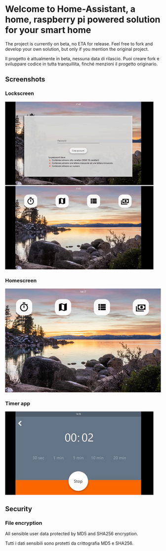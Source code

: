 # Welcome to Home-Assistant, a home, raspberry pi powered solution for your smart home
The project is currently on beta, no ETA for release.
Feel free to fork and develop your own solution, but only if you mention the original project.

Il progetto è attualmente in beta, nessuna data di rilascio.
Puoi creare fork e sviluppare codice in tutta tranquillita, finché menzioni il progetto originario.
## Screenshots
### Lockscreen
![LockscreenFirstInstance](screenshots/LockscreenFirstInstance.gif)
![Lockscreen](screenshots/Lockscreen.gif)
### Homescreen
![Homescreen](screenshots/Home.jpg)
### Timer app
![Timer_on](screenshots/Timer.gif)
## Security
### File encryption
All sensible user data protected by MD5 and SHA256 encryption.

Tutti i dati sensibili sono protetti da crittografia MD5 e SHA256.

